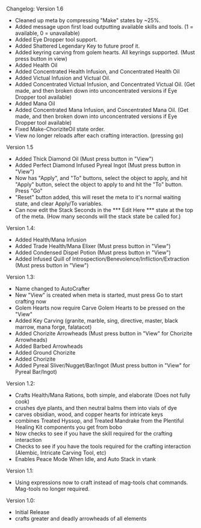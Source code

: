 Changelog:
Version 1.6
- Cleaned up meta by compressing "Make" states by ~25%.
- Added message upon first load outputting available skills and tools. (1 = available, 0 = unavailable)
- Added Eye Dropper tool support.
- Added Shattered Legendary Key to future proof it.
- Added keyring carving from golem hearts. All keyrings supported. (Must press button in view)
- Added Health Oil
- Added Concentrated Health Infusion, and Concentrated Health Oil
- Added Victual Infusion and Victual Oil.
- Added Concentrated Victual Infusion, and Concentrated Victual Oil. (Get made, and then broken down into unconcentrated versions if Eye Dropper tool available)
- Added Mana Oil
- Added Concentrated Mana Infusion, and Concentrated Mana Oil. (Get made, and then broken down into unconcentrated versions if Eye Dropper tool available)
- Fixed Make-ChoriziteOil state order.
- View no longer reloads after each crafting interaction. (pressing go)

Version 1.5
- Added Thick Diamond Oil (Must press button in "View")
- Added Perfect Diamond Infused Pyreal Ingot (Must press button in "View")
- Now has "Apply", and "To" buttons, select the object to apply, and hit "Apply" button, select the object to apply to and hit the "To" button. Press "Go"
- "Reset" button added, this will reset the meta to it's normal waiting state, and clear Apply/To variables.
- Can now edit the Stack Seconds in the *** Edit Here *** state at the top of the meta. (How many seconds will the stack state be called for.)

Version 1.4:
- Added Health/Mana Infusion
- Added Trade Health/Mana Elixer (Must press button in "View")
- Added Condensed Dispel Potion (Must press button in "View")
- Added Infused Quill of Introspection/Benevolence/Infliction/Extraction (Must press button in "View")

Version 1.3:
- Name changed to AutoCrafter
- New "View" is created when meta is started, must press Go to start crafting now
- Golem Hearts now require Carve Golem Hearts to be pressed on the "View"
- Added Key Carving (granite, marble, sing, directive, master, black marrow, mana forge, falatacot)
- Added Chorizite Arrowheads (Must press button in "View" for Chorizite Arrowheads)
- Added Barbed Arrowheads
- Added Ground Chorizite
- Added Chorizite
- Added Pyreal Sliver/Nugget/Bar/Ingot (Must press button in "View" for Pyreal Bar/Ingot)

Version 1.2:
- Crafts Health/Mana Rations, both simple, and elaborate (Does not fully cook)
- crushes dye plants, and then neutral balms them into vials of dye
- carves obsidian, wood, and copper hearts for intricate keys
- combines Treated Hyssop, and Treated Mandrake from the Plentiful Healing Kit components you get from bobo
- Now checks to see if you have the skill required for the crafting interaction
- Checks to see if you have the tools required for the crafting interaction (Alembic, Intricate Carving Tool, etc)
- Enables Peace Mode When Idle, and Auto Stack in vtank

Version 1.1:
- Using expressions now to craft instead of mag-tools chat commands. Mag-tools no longer required.

Version 1.0:
- Initial Release
- crafts greater and deadly arrowheads of all elements
